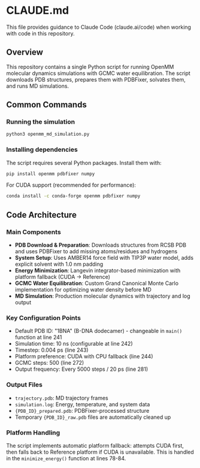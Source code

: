 # CLAUDE.md

This file provides guidance to Claude Code (claude.ai/code) when working with code in this repository.

## Overview

This repository contains a single Python script for running OpenMM molecular dynamics simulations with GCMC water equilibration. The script downloads PDB structures, prepares them with PDBFixer, solvates them, and runs MD simulations.

## Common Commands

### Running the simulation
```bash
python3 openmm_md_simulation.py
```

### Installing dependencies
The script requires several Python packages. Install them with:
```bash
pip install openmm pdbfixer numpy
```

For CUDA support (recommended for performance):
```bash
conda install -c conda-forge openmm pdbfixer numpy
```

## Code Architecture

### Main Components

- **PDB Download & Preparation**: Downloads structures from RCSB PDB and uses PDBFixer to add missing atoms/residues and hydrogens
- **System Setup**: Uses AMBER14 force field with TIP3P water model, adds explicit solvent with 1.0 nm padding
- **Energy Minimization**: Langevin integrator-based minimization with platform fallback (CUDA → Reference)
- **GCMC Water Equilibration**: Custom Grand Canonical Monte Carlo implementation for optimizing water density before MD
- **MD Simulation**: Production molecular dynamics with trajectory and log output

### Key Configuration Points

- Default PDB ID: "1BNA" (B-DNA dodecamer) - changeable in `main()` function at line 241
- Simulation time: 10 ns (configurable at line 242)
- Timestep: 0.004 ps (line 243)
- Platform preference: CUDA with CPU fallback (line 244)
- GCMC steps: 500 (line 272)
- Output frequency: Every 5000 steps / 20 ps (line 281)

### Output Files

- `trajectory.pdb`: MD trajectory frames
- `simulation.log`: Energy, temperature, and system data
- `{PDB_ID}_prepared.pdb`: PDBFixer-processed structure
- Temporary `{PDB_ID}_raw.pdb` files are automatically cleaned up

### Platform Handling

The script implements automatic platform fallback: attempts CUDA first, then falls back to Reference platform if CUDA is unavailable. This is handled in the `minimize_energy()` function at lines 78-84.